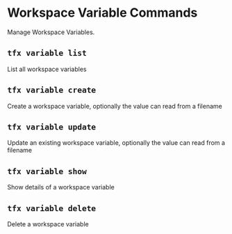 # Workspace Variable Commands

Manage Workspace Variables.

## `tfx variable list`

List all workspace variables

## `tfx variable create`

Create a workspace variable, optionally the value can read from a filename

## `tfx variable update`

Update an existing workspace variable, optionally the value can read from a filename

## `tfx variable show`

Show details of a workspace variable

## `tfx variable delete`

Delete a workspace variable 